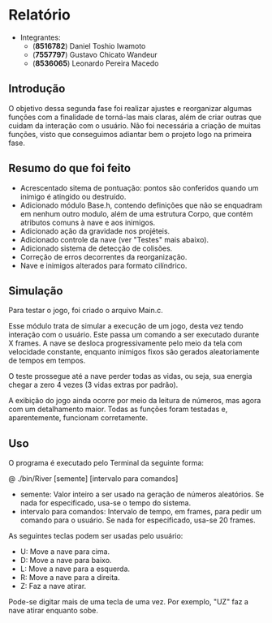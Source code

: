 Relatório
=========

  - Integrantes:
    - (**8516782**) Daniel Toshio Iwamoto
    - (**7557797**) Gustavo Chicato Wandeur
    - (**8536065**) Leonardo Pereira Macedo
    
    
    
Introdução
----------
  O objetivo dessa segunda fase foi realizar ajustes e reorganizar algumas funções com a finalidade de torná-las mais claras, além de criar outras que cuidam da interação com o usuário. Não foi necessária a criação de muitas funções, visto que conseguimos adiantar bem o projeto logo na primeira fase.
  
Resumo do que foi feito
-----------------------
  - Acrescentado sitema de pontuação: pontos são conferidos quando um inimigo é atingido ou destruído.
  - Adicionado módulo Base.h, contendo definições que não se enquadram em nenhum outro modulo, além de uma estrutura Corpo, que contém atributos comuns à nave e aos inimigos.
  - Adicionado ação da gravidade nos projéteis.
  - Adicionado controle da nave (ver "Testes" mais abaixo).
  - Adicionado sistema de detecção de colisões.
  - Correção de erros decorrentes da reorganização.
  - Nave e inimigos alterados para formato cilíndrico.

Simulação
---------
  Para testar o jogo, foi criado o arquivo Main.c.
  
  Esse módulo trata de simular a execução de um jogo, desta vez tendo interação com o usuário. Este passa um comando a ser executado durante X frames.
  A nave se desloca progressivamente pelo meio da tela com velocidade constante, enquanto inimigos fixos são gerados aleatoriamente de tempos em tempos.
  
  O teste prossegue até a nave perder todas as vidas, ou seja, sua energia chegar a zero 4 vezes (3 vidas extras por padrão).
  
  A exibição do jogo ainda ocorre por meio da leitura de números, mas agora com um detalhamento maior. Todas as funções foram testadas e, aparentemente, funcionam corretamente.

Uso
---
  O programa é executado pelo Terminal da seguinte forma:
  
  @ ./bin/River [semente] [intervalo para comandos]
  
  - semente: Valor inteiro a ser usado na geração de números aleatórios. Se nada for especificado, usa-se o tempo do sistema.
  - intervalo para comandos: Intervalo de tempo, em frames, para pedir um comando para o usuário. Se nada for especificado, usa-se 20 frames.

As seguintes teclas podem ser usadas pelo usuário:
  - U: Move a nave para cima.
  - D: Move a nave para baixo.
  - L: Move a nave para a esquerda.
  - R: Move a nave para a direita.
  - Z: Faz a nave atirar.

Pode-se digitar mais de uma tecla de uma vez. Por exemplo, "UZ" faz a nave atirar enquanto sobe.

